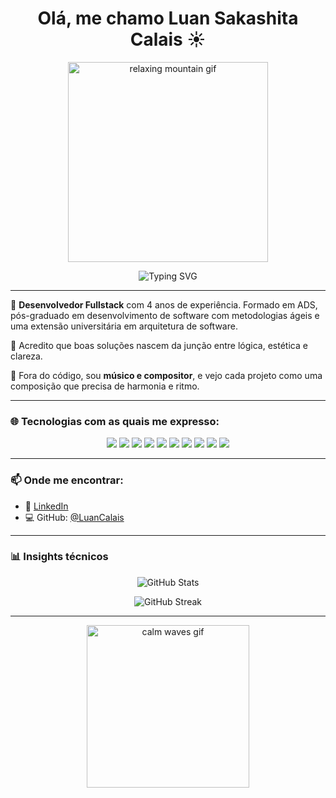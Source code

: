 <h1 align="center">Olá, me chamo Luan Sakashita Calais ☀️</h1>

<p align="center">
  <img src="https://media.giphy.com/media/3o7abKhOpu0NwenH3O/giphy.gif" width="320" alt="relaxing mountain gif" />
</p>

<p align="center">
  <img src="https://readme-typing-svg.demolab.com?font=JetBrains+Mono&size=22&pause=1000&color=0ea5e9&center=true&vCenter=true&multiline=true&width=800&height=80&lines=Desenvolvedor+Fullstack+%E2%9A%A1;Arquitetura+limpa+%7C+UI%2FUX+%7C+Cloud" alt="Typing SVG" />
</p>

---

🎯 **Desenvolvedor Fullstack** com 4 anos de experiência. Formado em ADS, pós-graduado em desenvolvimento de software com metodologias ágeis e uma extensão universitária em arquitetura de software.  

🧭 Acredito que boas soluções nascem da junção entre lógica, estética e clareza.  

🎵 Fora do código, sou **músico e compositor**, e vejo cada projeto como uma composição que precisa de harmonia e ritmo.

---

### 🌐 Tecnologias com as quais me expresso:

<div align="center">
  <img src="https://img.shields.io/badge/-React-61DAFB?style=for-the-badge&logo=react&logoColor=000" />
  <img src="https://img.shields.io/badge/-VueJs-4FC08D?style=for-the-badge&logo=vue.js&logoColor=fff" />
  <img src="https://img.shields.io/badge/-Next.js-000000?style=for-the-badge&logo=next.js&logoColor=fff" />
  <img src="https://img.shields.io/badge/-TypeScript-3178C6?style=for-the-badge&logo=typescript&logoColor=fff" />
  <img src="https://img.shields.io/badge/-Java-007396?style=for-the-badge&logo=java&logoColor=fff" />
  <img src="https://img.shields.io/badge/-Quarkus-4695EB?style=for-the-badge&logo=quarkus&logoColor=fff" />
  <img src="https://img.shields.io/badge/-PostgreSQL-4169E1?style=for-the-badge&logo=postgresql&logoColor=fff" />
  <img src="https://img.shields.io/badge/-Docker-2496ED?style=for-the-badge&logo=docker&logoColor=fff" />
  <img src="https://img.shields.io/badge/-AWS-232F3E?style=for-the-badge&logo=amazon-aws&logoColor=fff" />
  <img src="https://img.shields.io/badge/-Figma-F24E1E?style=for-the-badge&logo=figma&logoColor=fff" />
</div>

---

### 📫 Onde me encontrar:

- 💼 [LinkedIn](https://www.linkedin.com/in/luan-s-calais-186104217/)
- 💻 GitHub: [@LuanCalais](https://github.com/LuanCalais)

---

### 📊 Insights técnicos

<p align="center">
  <img src="https://github-readme-stats.vercel.app/api?username=LuanCalais&show_icons=true&theme=calm&count_private=true" alt="GitHub Stats" />
</p>
<p align="center">
  <img src="https://github-readme-streak-stats.herokuapp.com?user=LuanCalais&theme=calm" alt="GitHub Streak" />
</p>

---

<p align="center">
  <img src="https://media.giphy.com/media/XreQmk7ETCak0/giphy.gif" width="260" alt="calm waves gif" />
</p>

